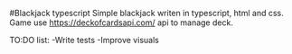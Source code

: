 #Blackjack typescript
Simple blackjack writen in typescript, html and css.
Game use https://deckofcardsapi.com/ api to manage deck.

TO:DO list:
-Write tests
-Improve visuals
